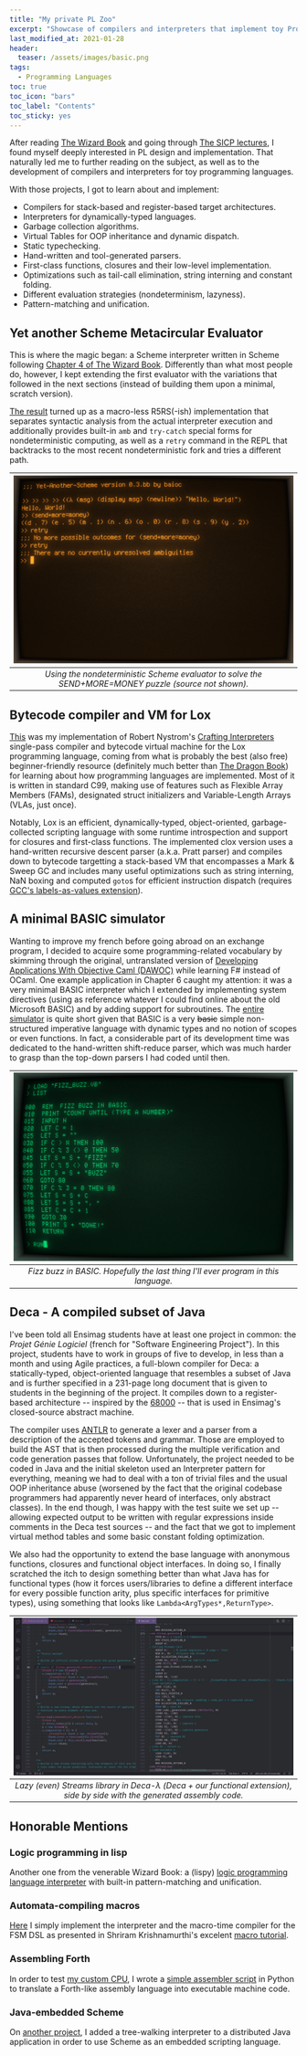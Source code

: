 ```yaml
---
title: "My private PL Zoo"
excerpt: "Showcase of compilers and interpreters that implement toy Programming Languages"
last_modified_at: 2021-01-28
header:
  teaser: /assets/images/basic.png
tags:
  - Programming Languages
toc: true
toc_icon: "bars"
toc_label: "Contents"
toc_sticky: yes
---
```


After reading [The Wizard Book](https://mitpress.mit.edu/sites/default/files/sicp/full-text/book/book.html) and going through [The SICP lectures](https://www.youtube.com/playlist?list=PLE18841CABEA24090), I found myself deeply interested in PL design and implementation.
That naturally led me to further reading on the subject, as well as to the development of compilers and interpreters for toy programming languages.

With those projects, I got to learn about and implement:
- Compilers for stack-based and register-based target architectures.
- Interpreters for dynamically-typed languages.
- Garbage collection algorithms.
- Virtual Tables for OOP inheritance and dynamic dispatch.
- Static typechecking.
- Hand-written and tool-generated parsers.
- First-class functions, closures and their low-level implementation.
- Optimizations such as tail-call elimination, string interning and constant folding.
- Different evaluation strategies (nondeterminism, lazyness).
- Pattern-matching and unification.


Yet another Scheme Metacircular Evaluator
------

This is where the magic began: a Scheme interpreter written in Scheme following [Chapter 4 of The Wizard Book](https://mitpress.mit.edu/sites/default/files/sicp/full-text/book/book-Z-H-25.html#%_chap_4).
Differently than what most people do, however, I kept extending the first evaluator with the variations that followed in the next sections (instead of building them upon a minimal, scratch version).

[The result](https://gitlab.com/baioc/paradigms/-/blob/master/Scheme/sicp/lisp.scm) turned up as a macro-less R5RS(-ish) implementation that separates syntactic analysis from the actual interpreter execution and additionally provides built-in `amb` and `try-catch` special forms for nondeterministic computing, as well as a `retry` command in the REPL that backtracks to the most recent nondeterministic fork and tries a different path.

| ![](/assets/images/scheme.png) |
|:--:|
| *Using the nondeterministic Scheme evaluator to solve the SEND+MORE=MONEY puzzle (source not shown).* |

<!--scheme
(define (require pred)
  (if (not pred) (amb)))

(define (distinct? items)
  (cond ((null? items) true)
        ((null? (cdr items)) true)
        ((member (car items) (cdr items)) false)
        (else (distinct? (cdr items)))))

(define (send+more=money)
  (let ((d (amb 0 1 2 3 4 5 6 7 8 9))
        (e (amb 0 1 2 3 4 5 6 7 8 9))
        (m (amb 0 1 2 3 4 5 6 7 8 9))
        (n (amb 0 1 2 3 4 5 6 7 8 9))
        (o (amb 0 1 2 3 4 5 6 7 8 9))
        (r (amb 0 1 2 3 4 5 6 7 8 9))
        (s (amb 0 1 2 3 4 5 6 7 8 9))
        (y (amb 0 1 2 3 4 5 6 7 8 9)))
    (require (distinct? (list d e m n o r s y)))
    (require (not (= s 0)))
    (require (not (= m 0)))
    (let ((send  (+             (* 1000 s) (* 100 e) (* 10 n) (* 1 d)))
          (more  (+             (* 1000 m) (* 100 o) (* 10 r) (* 1 e)))
          (money (+ (* 10000 m) (* 1000 o) (* 100 n) (* 10 e) (* 1 y))))
      (require (= (+ send more) money))
      (list (cons 'd d)
            (cons 'e e)
            (cons 'm m)
            (cons 'n n)
            (cons 'o o)
            (cons 'r r)
            (cons 's s)
            (cons 'y y)))))
-->


Bytecode compiler and VM for Lox
------

[This](https://github.com/baioc/clox) was my implementation of Robert Nystrom's [Crafting Interpreters](https://www.craftinginterpreters.com/) single-pass compiler and bytecode virtual machine for the Lox programming language, coming from what is probably the best (also free) beginner-friendly resource (definitely much better than [The Dragon Book](https://en.wikipedia.org/wiki/Compilers:_Principles,_Techniques,_and_Tools)) for learning about how programming languages are implemented.
Most of it is written in standard C99, making use of features such as Flexible Array Members (FAMs), designated struct initializers and Variable-Length Arrays (VLAs, just once).

Notably, Lox is an efficient, dynamically-typed, object-oriented, garbage-collected scripting language with some runtime introspection and support for closures and first-class functions.
The implemented clox version uses a hand-written recursive descent parser (a.k.a. Pratt parser) and compiles down to bytecode targetting a stack-based VM that encompasses a Mark & Sweep GC and includes many useful optimizations such as string interning, NaN boxing and computed `goto`s for efficient instruction dispatch (requires [GCC's labels-as-values extension](https://gcc.gnu.org/onlinedocs/gcc/Labels-as-Values.html)).


A minimal BASIC simulator
------

Wanting to improve my french before going abroad on an exchange program, I decided to acquire some programming-related vocabulary by skimming through the original, untranslated version of [Developing Applications With Objective Caml (DAWOC)](http://caml.inria.fr/pub/docs/oreilly-book/) while learning F# instead of OCaml.
One example application in Chapter 6 caught my attention: it was a very minimal BASIC interpreter which I extended by implementing system directives (using as reference whatever I could find online about the old Microsoft BASIC) and by adding support for subroutines.
The [entire simulator](https://gitlab.com/baioc/paradigms/-/tree/master/F%23/basic) is quite short given that BASIC is a very ~~basic~~ simple non-structured imperative language with dynamic types and no notion of scopes or even functions.
In fact, a considerable part of its development time was dedicated to the hand-written shift-reduce parser, which was much harder to grasp than the top-down parsers I had coded until then.

| ![](/assets/images/basic.png) |
|:--:|
| *Fizz buzz in BASIC. Hopefully the last thing I'll ever program in this language.* |


Deca - A compiled subset of Java
------

I've been told all Ensimag students have at least one project in common: the *Projet Génie Logiciel* (french for "Software Engineering Project").
In this project, students have to work in groups of five to develop, in less than a month and using Agile practices, a full-blown compiler for Deca: a statically-typed, object-oriented language that resembles a subset of Java and is further specified in a 231-page long document that is given to students in the beginning of the project.
It compiles down to a register-based architecture -- inspired by the [68000](https://en.wikipedia.org/wiki/Motorola_68000) -- that is used in Ensimag's closed-source abstract machine.

The compiler uses [ANTLR](https://www.antlr.org/) to generate a lexer and a parser from a description of the accepted tokens and grammar.
Those are employed to build the AST that is then processed during the multiple verification and code generation passes that follow.
Unfortunately, the project needed to be coded in Java and the initial skeleton used an Interpreter pattern for everything, meaning we had to deal with a ton of trivial files and the usual OOP inheritance abuse (worsened by the fact that the original codebase programmers had apparently never heard of interfaces, only abstract classes).
In the end though, I was happy with the test suite we set up -- allowing expected output to be written with regular expressions inside comments in the Deca test sources -- and the fact that we got to implement virtual method tables and some basic constant folding optimization.

We also had the opportunity to extend the base language with anonymous functions, closures and functional object interfaces.
In doing so, I finally scratched the itch to design something better than what Java has for functional types (how it forces users/libraries to define a different interface for every possible function arity, plus specific interfaces for primitive types), using something that looks like `Lambda<ArgTypes*,ReturnType>`.

| ![](/assets/images/deca.png) |
|:--:|
| *Lazy (even) Streams library in Deca-λ (Deca + our functional extension), side by side with the generated assembly code.* |


Honorable Mentions
------

### Logic programming in lisp

Another one from the venerable Wizard Book: a (lispy) [logic programming language interpreter](https://gitlab.com/baioc/paradigms/-/blob/master/Scheme/sicp/prolisp.scm) with built-in pattern-matching and unification.

### Automata-compiling macros

[Here](https://gitlab.com/baioc/paradigms/-/blob/master/Scheme/misc/automata.scm) I simply implement the interpreter and the macro-time compiler for the FSM DSL as presented in Shriram Krishnamurthi's excelent [macro tutorial](https://cs.brown.edu/~sk/Publications/Papers/Published/sk-automata-macros/).

### Assembling Forth

In order to test [my custom CPU](https://baioc.github.io/portfolio/s4pu/), I wrote a [simple assembler script](https://gitlab.com/baioc/s4pu/-/tree/master/forth) in Python to translate a Forth-like assembly language into executable machine code.

### Java-embedded Scheme

On [another project](https://github.com/baioc/ArchwizardDuel), I added a tree-walking interpreter to a distributed Java application in order to use Scheme as an embedded scripting language.
